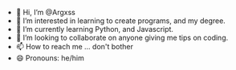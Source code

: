 - 👋 Hi, I’m @Argxss
- 👀 I’m interested in learning to create programs, and my degree.
- 🌱 I’m currently learning Python, and Javascript.
- 💞️ I’m looking to collaborate on anyone giving me tips on coding.
- 📫 How to reach me ... don't bother
- 😄 Pronouns: he/him

<!---
Argxss/Argxss is a ✨ special ✨ repository because its `README.md` (this file) appears on your GitHub profile.
You can click the Preview link to take a look at your changes.
--->
